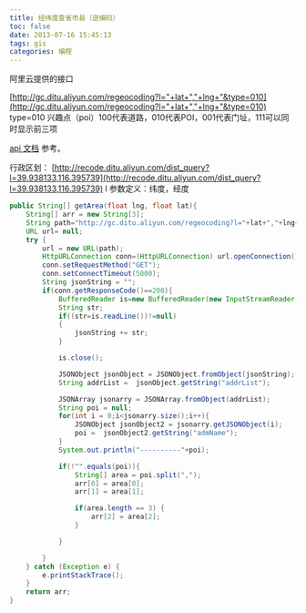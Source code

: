 ```yaml
---
title: 经纬度查省市县（逆编码）
toc: false
date: 2013-07-16 15:45:13
tags: gis
categories: 编程
---
```



阿里云提供的接口

[http://gc.ditu.aliyun.com/regeocoding?l="+lat+","+lng+"&type=010](http://gc.ditu.aliyun.com/regeocoding?l="+lat+","+lng+"&type=010)
type=010 兴趣点（poi）100代表道路，010代表POI，001代表门址，111可以同时显示前三项


[api 文档](http://gc.ditu.aliyun.com/jsdoc/geocode_api.html) 参考。

行政区划：
[http://recode.ditu.aliyun.com/dist_query?l=39.938133,116.395739](http://recode.ditu.aliyun.com/dist_query?l=39.938133,116.395739)
l 参数定义：纬度，经度


```java
public String[] getArea(float lng, float lat){
    String[] arr = new String[3];
    String path="http://gc.ditu.aliyun.com/regeocoding?l="+lat+","+lng+"&type=010";
    URL url= null;
    try {
        url = new URL(path);
        HttpURLConnection conn=(HttpURLConnection) url.openConnection();
        conn.setRequestMethod("GET");
        conn.setConnectTimeout(5000);
        String jsonString = "";
        if(conn.getResponseCode()==200){
            BufferedReader is=new BufferedReader(new InputStreamReader(conn.getInputStream(),"UTF-8"));
            String str;
            if((str=is.readLine())!=null)
            {
                jsonString += str;
            }

            is.close();

            JSONObject jsonObject = JSONObject.fromObject(jsonString);
            String addrList =  jsonObject.getString("addrList");

            JSONArray jsonarry = JSONArray.fromObject(addrList);
            String poi = null;
            for(int i = 0;i<jsonarry.size();i++){
                JSONObject jsonObject2 = jsonarry.getJSONObject(i);
                poi =  jsonObject2.getString("admName");
            }
            System.out.println("----------"+poi);

            if(!"".equals(poi)){
                String[] area = poi.split(",");
                arr[0] = area[0];
                arr[1] = area[1];

                if(area.length == 3) {
                    arr[2] = area[2];
                }

            }

        }
    } catch (Exception e) {
        e.printStackTrace();
    }
    return arr;
}
```
